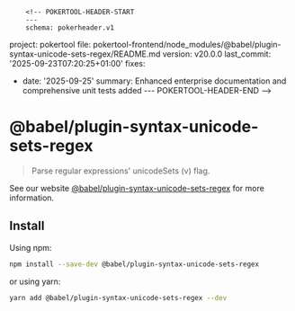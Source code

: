         <!-- POKERTOOL-HEADER-START
        ---
        schema: pokerheader.v1
project: pokertool
file: pokertool-frontend/node_modules/@babel/plugin-syntax-unicode-sets-regex/README.md
version: v20.0.0
last_commit: '2025-09-23T07:20:25+01:00'
fixes:
- date: '2025-09-25'
  summary: Enhanced enterprise documentation and comprehensive unit tests added
        ---
        POKERTOOL-HEADER-END -->
# @babel/plugin-syntax-unicode-sets-regex

> Parse regular expressions' unicodeSets (v) flag.

See our website [@babel/plugin-syntax-unicode-sets-regex](https://babeljs.io/docs/en/babel-plugin-syntax-unicode-sets-regex) for more information.

## Install

Using npm:

```sh
npm install --save-dev @babel/plugin-syntax-unicode-sets-regex
```

or using yarn:

```sh
yarn add @babel/plugin-syntax-unicode-sets-regex --dev
```
